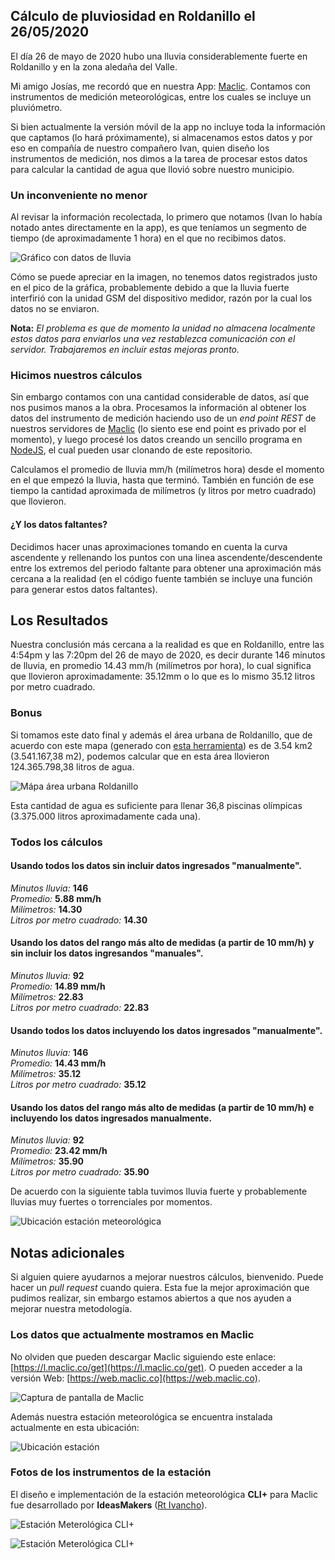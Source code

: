 ## Cálculo de pluviosidad en Roldanillo el 26/05/2020

El día 26 de mayo de 2020 hubo una lluvia considerablemente fuerte en Roldanillo y en la zona aledaña del Valle.

Mi amigo Josías, me recordó que en nuestra App: [Maclic](https://l.maclic.co/get). Contamos con instrumentos de medición meteorológicas, entre los cuales se incluye un pluviómetro.

Si bien actualmente la versión móvil de la app no incluye toda la información que captamos (lo hará próximamente), si almacenamos estos datos y por eso en compañía de nuestro compañero Ivan, quien diseño los instrumentos de medición, nos dimos a la tarea de procesar estos datos para calcular la cantidad de agua que llovió sobre nuestro municipio.

### Un inconveniente no menor

Al revisar la información recolectada, lo primero que notamos (Ivan lo había notado antes directamente en la app), es que teníamos un segmento de tiempo (de aproximadamente 1 hora) en el que no recibimos datos.

![Gráfico con datos de lluvia](./assets/graph.png)

Cómo se puede apreciar en la imagen, no tenemos datos registrados justo en el pico de la gráfica, probablemente debido a que la lluvia fuerte interfirió con la unidad GSM del dispositivo medidor, razón por la cual los datos no se enviaron.

**Nota:** *El problema es que de momento la unidad no almacena localmente estos datos para enviarlos una vez restablezca comunicación con el servidor. Trabajaremos en incluir estas mejoras pronto.*

### Hicimos nuestros cálculos

Sin embargo contamos con una cantidad considerable de datos, así que nos pusimos manos a la obra. Procesamos la información al obtener los datos del instrumento de medición haciendo uso de un *end point REST* de nuestros servidores de [Maclic](https://maclic.co) (lo siento ese end point es privado por el momento), y luego procesé los datos creando un sencillo programa en [NodeJS](https://nodejs.org/es/), el cual pueden usar clonando de este repositorio.

Calculamos el promedio de lluvia mm/h (milímetros hora) desde el momento en el que empezó la lluvia, hasta que terminó. También en función de ese tiempo la cantidad aproximada de milímetros (y litros por metro cuadrado) que llovieron.

#### ¿Y los datos faltantes?

Decidimos hacer unas aproximaciones tomando en cuenta la curva ascendente y rellenando los puntos con una linea ascendente/descendente entre los extremos del periodo faltante para obtener una aproximación más cercana a la realidad (en el código fuente también se incluye una función para generar estos datos faltantes).

## Los Resultados

Nuestra conclusión más cercana a la realidad es que en Roldanillo, entre las 4:54pm y las 7:20pm del 26 de mayo de 2020, es decir durante 146 minutos de lluvia, en promedio 14.43 mm/h (milímetros por hora), lo cual significa que llovieron aproximadamente: 35.12mm o lo que es lo mismo 35.12 litros por metro cuadrado.

### Bonus

Si tomamos este dato final y además el área urbana de Roldanillo, que de acuerdo con este mapa (generado con [esta herramienta](https://www.daftlogic.com/projects-google-maps-area-calculator-tool.htm)) es de 3.54 km2 (3.541.167,38 m2), podemos calcular que en esta área llovieron 124.365.798,38 litros de agua.

![Mápa área urbana Roldanillo](./assets/area.png)

Esta cantidad de agua es suficiente para llenar 36,8 piscinas olímpicas (3.375.000 litros aproximadamente cada una).

### Todos los cálculos

#### Usando todos los datos sin incluir datos ingresados "manualmente".

*Minutos lluvia:* **146**<br/>
*Promedio:* **5.88 mm/h**<br/>
*Milímetros:* **14.30**<br/>
*Litros por metro cuadrado:* **14.30**

#### Usando los datos del rango más alto de medidas (a partir de 10 mm/h) y sin incluir los datos ingresandos "manuales".

*Minutos lluvia:* **92**<br/>
*Promedio:* **14.89 mm/h**<br/>
*Milímetros:* **22.83**<br/>
*Litros por metro cuadrado:* **22.83**

#### Usando todos los datos incluyendo los datos ingresados "manualmente".

*Minutos lluvia:* **146**<br/>
*Promedio:* **14.43 mm/h**<br/>
*Milímetros:* **35.12**<br/>
*Litros por metro cuadrado:* **35.12**

#### Usando los datos del rango más alto de medidas (a partir de 10 mm/h) e incluyendo los datos ingresados manualmente.

*Minutos lluvia:* **92**<br/>
*Promedio:* **23.42 mm/h**<br/>
*Milímetros:* **35.90**<br/>
*Litros por metro cuadrado:* **35.90**

De acuerdo con la siguiente tabla tuvimos lluvia fuerte y probablemente lluvias muy fuertes o torrenciales por momentos.

![Ubicación estación meteorológica](./assets/tabla.jpg)

## Notas adicionales

Si alguien quiere ayudarnos a mejorar nuestros cálculos, bienvenido. Puede hacer un *pull request* cuando quiera. Esta fue la mejor aproximación que pudimos realizar, sin embargo estamos abiertos a que nos ayuden a mejorar nuestra metodología.

### Los datos que actualmente mostramos en Maclic

No olviden que pueden descargar Maclic siguiendo este enlace: [https://l.maclic.co/get](https://l.maclic.co/get). O pueden acceder a la versión Web: [https://web.maclic.co](https://web.maclic.co).

![Captura de pantalla de Maclic](./assets/maclic.jpeg)

Además nuestra estación meteorológica se encuentra instalada actualmente en esta ubicación:

![Ubicación estación](./assets/ubicacion.png)

### Fotos de los instrumentos de la estación

El diseño e implementación de la estación meteorológica **CLI+** para Maclic fue desarrollado por **IdeasMakers** ([Rt Ivancho](https://www.facebook.com/RT.Ivancho)).

![Estación Meterológica CLI+](./assets/climas1.jpg)

![Estación Meterológica CLI+](./assets/climas2.jpg)

